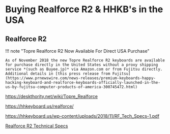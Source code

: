# Buying Realforce R2 & HHKB's in the USA

## Realforce R2 

!!! note "Topre Realforce R2 Now Available For Direct USA Purchase"

    As of November 2018 the new Topre Realforce R2 keyboards are available for purchase directly in the United States without a proxy shipping service *(such as Buyee.jp)* via Amazon.com or from Fujitsu directly. Additional details in [this press release from Fujitsu](https://www.prnewswire.com/news-releases/premium-keyboards-happy-hacking-keyboard-and-realforce-keyboards-officially-launched-in-the-us-by-fujitsu-computer-products-of-america-300745472.html) 

https://deskthority.net/wiki/Topre_Realforce


https://hhkeyboard.us/realforce/


https://hhkeyboard.us/wp-content/uploads/2018/11/RF_Tech_Specs-1.pdf

<i class="fas fa-file-pdf"></i> [Realforce R2 Technical Specs](../files/realforce-r2-technical-specs.pdf)
